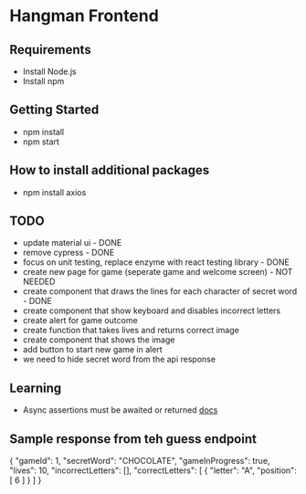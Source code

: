 # Hangman Frontend

## Requirements

- Install Node.js
- Install npm

## Getting Started

- npm install
- npm start

## How to install additional packages

- npm install axios

## TODO

- update material ui - DONE
- remove cypress - DONE
- focus on unit testing, replace enzyme with react testing library - DONE
- create new page for game (seperate game and welcome screen) - NOT NEEDED
- create component that draws the lines for each character of secret word - DONE
- create component that show keyboard and disables incorrect letters
- create alert for game outcome
- create function that takes lives and returns correct image
- create component that shows the image
- add button to start new game in alert
- we need to hide secret word from the api response


## Learning
- Async assertions must be awaited or returned [docs](https://github.com/jest-community/eslint-plugin-jest/blob/v24.3.2/docs/rules/valid-expect.md)


## Sample response from teh guess endpoint
{
    "gameId": 1,
    "secretWord": "CHOCOLATE",
    "gameInProgress": true,
    "lives": 10,
    "incorrectLetters": [],
    "correctLetters": [
        {
            "letter": "A",
            "position": [
                6
            ]
        }
    ]
}